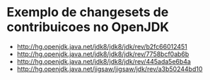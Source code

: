 # Exemplo de changesets de contribuicoes no OpenJDK

* http://hg.openjdk.java.net/jdk8/jdk8/jdk/rev/b2fc66012451
* http://hg.openjdk.java.net/jdk8/jdk8/jdk/rev/7758bcf0ab6b
* http://hg.openjdk.java.net/jdk8/jdk8/jdk/rev/445ada5e6b4a
* http://hg.openjdk.java.net/jigsaw/jigsaw/jdk/rev/a3b50244bd10
